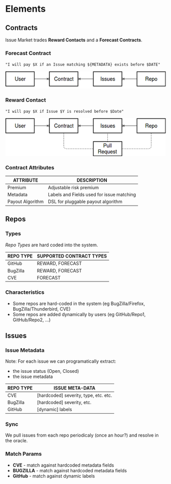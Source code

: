 # Elements

## Contracts

Issue Market trades **Reward Contacts** and a **Forecast Contracts**.

### Forecast Contract

`"I will pay $X if an Issue matching ${METADATA} exists before $DATE"`

![Entities](/img/__OverviewForecast.png)
                                                    
### Reward Contact

`"I will pay $X if Issue $Y is resolved before $Date"`

![Entities](/img/__OverviewReward.png)

### Contract Attributes

| ATTRIBUTE        | DESCRIPTION                               |
|------------------|-------------------------------------------|
| Premium          | Adjustable risk premium                   |
| Metadata         | Labels and Fields used for issue matching |
| Payout Algorithm | DSL for pluggable payout algorithm        |

## Repos 

### Types

*Repo Types* are hard coded into the system.

| REPO TYPE | SUPPORTED CONTRACT TYPES |
|-----------|--------------------------|
| GitHub    | REWARD, FORECAST         |
| BugZilla  | REWARD, FORECAST         |
| CVE       | FORECAST                 |

### Characteristics

- Some repos are hard-coded in the system (eg BugZilla/Firefox,
  BugZilla/Thunderbird, CVE)
- Some repos are added dynamically by users (eg GitHub/Repo1, GitHub/Repo2, ...)

## Issues

### Issue Metadata

Note: For each issue we can programatically extract:

- the issue status (Open, Closed)
- the issue metadata

| REPO TYPE | ISSUE META-DATA                       |
|-----------|---------------------------------------|
| CVE       | [hardcoded] severity, type, etc. etc. |
| BugZilla  | [hardcoded] severity, etc.            |
| GitHub    | [dynamic] labels                      |

### Sync

We pull issues from each repo periodicaly (once an hour?) and resolve in the
oracle.

### Match Params

- **CVE** - match against hardcoded metadata fields
- **BUGZILLA** - match against hardcoded metadata fields
- **GitHub** - match against dynamic labels


